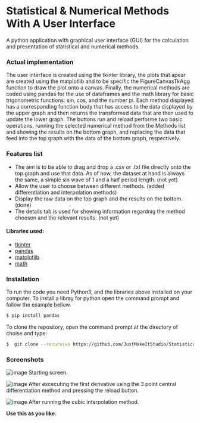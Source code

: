# Statistical & Numerical Methods With A User Interface
A python application with graphical user interface (GUI) for the calculation and presentation of statistical and numerical methods.

### Actual implementation
The user interface is created using the tkinter library, the plots that apear are created using the matplotlib and to be specific the FigureCanvasTkAgg function to draw the plot onto a canvas.
Finally, the numerical methods are coded using pandas for the use of dataframes and the math library for basic trigonometric functions: sin, cos, and the number pi.
Each method displayed has a corresponding function body that has access to the data displayed by the upper graph and then returns the transformed data that are then used to update the lower graph.
The buttons run and reload performe two basic operations, running the selected numerical method from the Methods list and showing the results on the bottom graph, and replacing the data that feed into the top graph with the data of the bottom graph, respectively.

### Features list
- The aim is to be able to drag and drop a .csv or .txt file directly onto the top graph and use that data. As of now, the dataset at hand is always the same, a simple sin wave of 1 and a half period length. (not yet)
- Allow the user to choose between different methods. (added differentiation and interpolation methods)
- Display the raw data on the top graph and the results on the bottom. (done)
- The details tab is used for showing information regardnig the method choosen and the relevant results. (not yet)

#### Libraries used:
- [tkinter]
- [pandas]
- [matplotlib]
- [math]

### Installation
To run the code you need Python3, and the libraries above installed on your computer.
To install a libray for python open the command prompt and follow the example bellow.

```sh
$ pip install pandas
```

To clone the repository, open the command prompt at the directory of choise and type:
```sh
$  git clone --recursive https://github.com/JustMakeItStudio/Statistical-and-Numerical-Methods.git
```


### Screenshots
![image](https://user-images.githubusercontent.com/71210416/114682311-a2702800-9d17-11eb-9c0c-9bbce5fbbaf4.png)
Starting screen.

![image](https://user-images.githubusercontent.com/71210416/114682498-d1869980-9d17-11eb-8ca7-421067c43fbe.png)
After excecuting the first derivative using the 3 point central differentiation method and pressing the reload button.

![image](https://user-images.githubusercontent.com/71210416/114689230-27f6d680-9d1e-11eb-9e39-de93cd8a0603.png)
After running the cubic interpolation method.

**Use this as you like.**

   [tkinter]: <https://docs.python.org/3/library/tk.html>
   [pandas]: <https://pandas.pydata.org/docs/index.html>
   [matplotlib]: <https://matplotlib.org/stable/contents.html>
   [math]: <https://docs.python.org/3/library/math.html>
